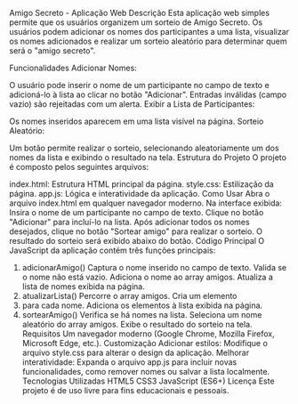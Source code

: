 Amigo Secreto - Aplicação Web
Descrição
Esta aplicação web simples permite que os usuários organizem um sorteio de Amigo Secreto. Os usuários podem adicionar os nomes dos participantes a uma lista, visualizar os nomes adicionados e realizar um sorteio aleatório para determinar quem será o "amigo secreto".

Funcionalidades
Adicionar Nomes:

O usuário pode inserir o nome de um participante no campo de texto e adicioná-lo à lista ao clicar no botão "Adicionar".
Entradas inválidas (campo vazio) são rejeitadas com um alerta.
Exibir a Lista de Participantes:

Os nomes inseridos aparecem em uma lista visível na página.
Sorteio Aleatório:

Um botão permite realizar o sorteio, selecionando aleatoriamente um dos nomes da lista e exibindo o resultado na tela.
Estrutura do Projeto
O projeto é composto pelos seguintes arquivos:

index.html: Estrutura HTML principal da página.
style.css: Estilização da página.
app.js: Lógica e interatividade da aplicação.
Como Usar
Abra o arquivo index.html em qualquer navegador moderno.
Na interface exibida:
Insira o nome de um participante no campo de texto.
Clique no botão "Adicionar" para incluí-lo na lista.
Após adicionar todos os nomes desejados, clique no botão "Sortear amigo" para realizar o sorteio.
O resultado do sorteio será exibido abaixo do botão.
Código Principal
O JavaScript da aplicação contém três funções principais:

1. adicionarAmigo()
Captura o nome inserido no campo de texto.
Valida se o nome não está vazio.
Adiciona o nome ao array amigos.
Atualiza a lista de nomes exibida na página.
2. atualizarLista()
Percorre o array amigos.
Cria um elemento <li> para cada nome.
Adiciona os elementos à lista exibida na página.
3. sortearAmigo()
Verifica se há nomes na lista.
Seleciona um nome aleatório do array amigos.
Exibe o resultado do sorteio na tela.
Requisitos
Um navegador moderno (Google Chrome, Mozilla Firefox, Microsoft Edge, etc.).
Customização
Adicionar estilos: Modifique o arquivo style.css para alterar o design da aplicação.
Melhorar interatividade: Expanda o arquivo app.js para incluir novas funcionalidades, como remover nomes ou salvar a lista localmente.
Tecnologias Utilizadas
HTML5
CSS3
JavaScript (ES6+)
Licença
Este projeto é de uso livre para fins educacionais e pessoais.
